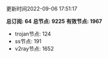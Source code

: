 更新时间2022-09-06 17:51:17

**总订阅: 64**
**总节点: 9225**
**有效节点: 1967**
- trojan节点: 124
- ss节点: 191
- v2ray节点: 1652
